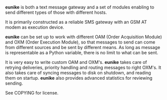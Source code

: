 __eunike__ is both a text message gateway and a set of modules enabling to send different types of those with different hosts.

It is primarily constructed as a reliable SMS gateway with an GSM AT modem as execution device.

__eunike__ can be set up to work with different OAM (Order Acquisition Module) and OXM (Order Execution Module), so that messages to send can come from different sources and be sent by different means. As long as message is representable as a Python variable, there is no limit to what can be sent.

It is very easy to write custom OAM and OXM's. __eunike__ takes care of retrying deliveries, priority handling and routing messages to right OXM's. It also takes care of syncing messages to disk on shutdown, and reading them on startup. __eunike__ also provides advanced statistics for reviewing sending.

See COPYING for license.